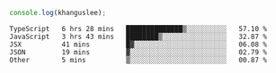 ```js
console.log(khanguslee);
```

<!--START_SECTION:waka-->
```text
TypeScript   6 hrs 28 mins   ██████████████▒░░░░░░░░░░   57.10 % 
JavaScript   3 hrs 43 mins   ████████▒░░░░░░░░░░░░░░░░   32.87 % 
JSX          41 mins         █▓░░░░░░░░░░░░░░░░░░░░░░░   06.08 % 
JSON         19 mins         ▓░░░░░░░░░░░░░░░░░░░░░░░░   02.79 % 
Other        5 mins          ▒░░░░░░░░░░░░░░░░░░░░░░░░   00.87 % 
```
<!--END_SECTION:waka-->

<!--
**khanguslee/khanguslee** is a ✨ _special_ ✨ repository because its `README.md` (this file) appears on your GitHub profile.

Here are some ideas to get you started:

- 🔭 I’m currently working on ...
- 🌱 I’m currently learning ...
- 👯 I’m looking to collaborate on ...
- 🤔 I’m looking for help with ...
- 💬 Ask me about ...
- 📫 How to reach me: ...
- 😄 Pronouns: ...
- ⚡ Fun fact: ...
-->
